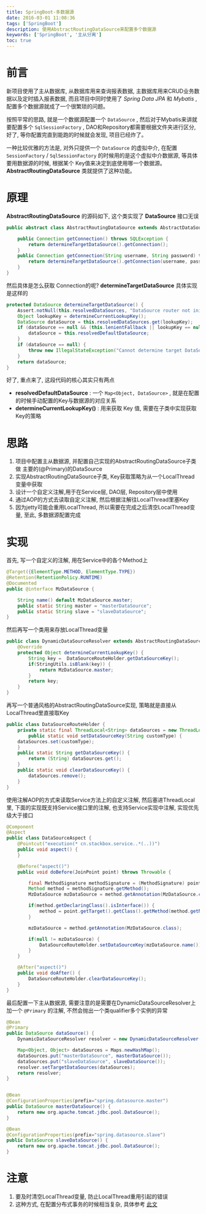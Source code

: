 ```yaml
---
title: SpringBoot-多数据源
date: 2016-03-01 11:08:36
tags: ['SpringBoot']
description: 使用AbstractRoutingDataSource来配置多个数据源
keywords: ['SpringBoot', '主从分离']
toc: true
---
```


# 前言

新项目使用了主从数据库, 从数据库用来查询报表数据, 主数据库用来CRUD业务数据以及定时插入报表数据, 而且项目中同时使用了 *Spring Data JPA* 和 *Mybatis* , 配置多个数据源就成了一个很繁琐的问题。

按照平常的思路, 就是一个数据源配置一个 `DataSource` , 然后对于Mybatis来讲就要配置多个 `SqlSessionFactory` , DAO和Repository都需要根据文件夹进行区分, 好了, 等你配置完直到能跑的时候就会发现, 项目已经炸了。

一种比较优雅的方法是, 对外只提供一个 `DataSource` 的虚拟中介, 在配置 `SessionFactory` / `SqlSessionFactory` 的时候用的是这个虚拟中介数据源, 等具体要用数据源的时候, 根据某个 Key值来决定到底使用哪一个数据源。 __AbstractRoutingDataSource__ 类就提供了这种功能。


# 原理

**AbstractRoutingDataSource** 的源码如下, 这个类实现了 **DataSource** 接口无误

```java
public abstract class AbstractRoutingDataSource extends AbstractDataSource implements InitializingBean {

    public Connection getConnection() throws SQLException {  
        return determineTargetDataSource().getConnection();  
    } 
    public Connection getConnection(String username, String password) throws SQLException {  
        return determineTargetDataSource().getConnection(username, password);  
    }
}
```

然后具体是怎么获取 Connection的呢? **determineTargetDataSource** 具体实现是这样的

```java
protected DataSource determineTargetDataSource() {  
    Assert.notNull(this.resolvedDataSources, "DataSource router not initialized");  
    Object lookupKey = determineCurrentLookupKey();  
    DataSource dataSource = this.resolvedDataSources.get(lookupKey);  
    if (dataSource == null && (this.lenientFallback || lookupKey == null)) {  
        dataSource = this.resolvedDefaultDataSource;  
    }  
    if (dataSource == null) {  
        throw new IllegalStateException("Cannot determine target DataSource for lookup key [" + lookupKey + "]");  
    }  
    return dataSource;  
}
```

好了, 重点来了, 这段代码的核心其实只有两点

+ **resolvedDefaultDataSource** : 一个 `Map<Object, DataSource>` , 就是在配置的时候手动配置的Key与数据源的对应关系
+ **determineCurrentLookupKey()** : 用来获取 Key 值, 需要在子类中实现获取Key的策略

# 思路

1. 项目中配置主从数据源, 并配置自己实现的AbstractRoutingDataSource子类做 主要的(@Primary)的DataSource
2. 实现AbstractRoutingDataSource子类, Key获取策略为从一个LocalThread变量中获取
3. 设计一个自定义注解,用于在Service层, DAO层, Repository层中使用
4. 通过AOP的方式去读取自定义注解, 然后根据注解往LocalThread里塞Key
5. 因为jetty可能会重用LocalThread, 所以需要在完成之后清空LocalThread变量, 至此, 多数据源配置完成

# 实现

首先, 写一个自定义的注解, 用在Service中的各个Method上

```java
@Target({ElementType.METHOD, ElementType.TYPE})
@Retention(RetentionPolicy.RUNTIME)
@Documented
public @interface MzDataSource {

    String name() default MzDataSource.master;
    public static String master = "masterDataSource";
    public static String slave = "slaveDataSource";
}
```

然后再写一个类用来存放LocalThread变量

```java
public class DynamicDataSourceResolver extends AbstractRoutingDataSource {
    @Override
    protected Object determineCurrentLookupKey() {
        String key =  DataSourceRouteHolder.getDataSourceKey();
        if(StringUtils.isBlank(key)) {
            return MzDataSource.master;
        }
        return key;
    }
}
```

再写一个普通风格的AbstractRoutingDataSource实现, 策略就是直接从LocalThread里直接取Key

```java
public class DataSourceRouteHolder {
    private static final ThreadLocal<String> dataSources = new ThreadLocal<>();
        public static void setDataSourceKey(String customType) {
    dataSources.set(customType);
    }
    public static String getDataSourceKey() {
        return (String) dataSources.get();
    }
    public static void clearDataSourceKey() {
        dataSources.remove();
    }
}
```

使用注解AOP的方式来读取Service方法上的自定义注解, 然后塞进ThreadLocal里, 下面的实现既支持Service接口里的注解, 也支持Service实现中注解, 实现优先级大于接口

```java
@Component
@Aspect
public class DataSourceAspect {
    @Pointcut("execution(* cn.stackbox.service..*(..))")
    public void aspect() {
    }

    @Before("aspect()")
    public void doBefore(JoinPoint point) throws Throwable {

        final MethodSignature methodSignature = (MethodSignature) point.getSignature();
        Method method = methodSignature.getMethod();
        MzDataSource mzDataSource = method.getAnnotation(MzDataSource.class);

        if(method.getDeclaringClass().isInterface()) {
            method = point.getTarget().getClass().getMethod(method.getName(), method.getParameterTypes());
        }

        mzDataSource = method.getAnnotation(MzDataSource.class);

        if(null != mzDataSource) {
            DataSourceRouteHolder.setDataSourceKey(mzDataSource.name());
        }
    }

    @After("aspect()")
    public void doAfter() {
        DataSourceRouteHolder.clearDataSourceKey();
    }
}
```

最后配置一下主从数据源, 需要注意的是需要在DynamicDataSourceResolver上加一个 `@Primary` 的注解, 不然会抛出一个类qualifier多个实例的异常

```java
@Bean
@Primary
public DataSource dataSource() {
    DynamicDataSourceResolver resolver = new DynamicDataSourceResolver();

    Map<Object, Object> dataSources = Maps.newHashMap();
    dataSources.put("masterDataSource", masterDataSource());
    dataSources.put("slaveDataSource", slaveDataSource());
    resolver.setTargetDataSources(dataSources);
    return resolver;
}


@Bean
@ConfigurationProperties(prefix="spring.datasource.master")
public DataSource masterDataSource() {
    return new org.apache.tomcat.jdbc.pool.DataSource();
}

@Bean
@ConfigurationProperties(prefix="spring.datasource.slave")
public DataSource slaveDataSource() {
    return new org.apache.tomcat.jdbc.pool.DataSource();
}

```

# 注意

1. 要及时清空LocalThread变量, 防止LocalThread重用引起的错误
2. 这种方式, 在配置分布式事务的时候相当复杂, 具体参考 [此文](http://hungryant.github.io/java/2015/11/26/java-spring-boot-jta.html)

	





